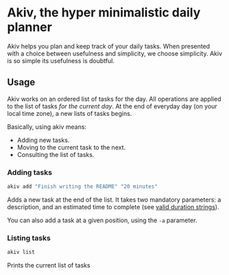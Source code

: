 # Akiv, the hyper minimalistic daily planner

Akiv helps you plan and keep track of your daily tasks. When presented
with a choice between usefulness and simplicity, we choose
simplicity. Akiv is so simple its usefulness is doubtful.

## Usage

Akiv works on an ordered list of tasks for the day. All operations are
applied to the list of tasks *for the current day*. At the end of
everyday day (on your local time zone), a new lists of tasks begins.

Basically, using akiv means:

 - Adding new tasks.
 - Moving to the current task to the next.
 - Consulting the list of tasks.

### Adding tasks

```sh
akiv add "Finish writing the README" "20 minutes"
```

Adds a new task at the end of the list. It takes two mandatory
parameters: a description, and an estimated time to complete (see
[valid duration
strings](https://www.freedesktop.org/software/systemd/man/systemd.time.html#Parsing%20Time%20Spans)).


You can also add a task at a given position, using the ```-a``` parameter.

### Listing tasks

```sh
akiv list
```

Prints the current list of tasks



